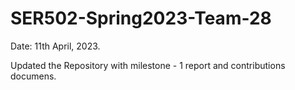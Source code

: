 # SER502-Spring2023-Team-28

Date: 11th April, 2023.

Updated the Repository with milestone - 1 report and contributions documens.
